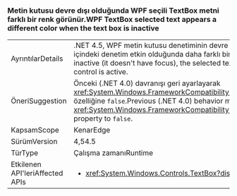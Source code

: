 ### <a name="wpf-textbox-selected-text-appears-a-different-color-when-the-text-box-is-inactive"></a><span data-ttu-id="6afac-101">Metin kutusu devre dışı olduğunda WPF seçili TextBox metni farklı bir renk görünür.</span><span class="sxs-lookup"><span data-stu-id="6afac-101">WPF TextBox selected text appears a different color when the text box is inactive</span></span>

|   |   |
|---|---|
|<span data-ttu-id="6afac-102">Ayrıntılar</span><span class="sxs-lookup"><span data-stu-id="6afac-102">Details</span></span>|<span data-ttu-id="6afac-103">.NET 4.5, WPF metin kutusu denetiminin devre dışı olduğunda içinde (odak yok), seçili metin kutusunun içindeki denetim etkin olduğunda daha farklı bir renk görünür.</span><span class="sxs-lookup"><span data-stu-id="6afac-103">In .NET 4.5, when a WPF text box control is inactive (it doesn't have focus), the selected text inside the box will appear a different color than when the control is active.</span></span>|
|<span data-ttu-id="6afac-104">Öneri</span><span class="sxs-lookup"><span data-stu-id="6afac-104">Suggestion</span></span>|<span data-ttu-id="6afac-105">Önceki (.NET 4.0) davranışı geri ayarlayarak <xref:System.Windows.FrameworkCompatibilityPreferences.AreInactiveSelectionHighlightBrushKeysSupported> özelliğine <code>false</code>.</span><span class="sxs-lookup"><span data-stu-id="6afac-105">Previous (.NET 4.0) behavior may be restored by setting the <xref:System.Windows.FrameworkCompatibilityPreferences.AreInactiveSelectionHighlightBrushKeysSupported> property to <code>false</code>.</span></span>|
|<span data-ttu-id="6afac-106">Kapsam</span><span class="sxs-lookup"><span data-stu-id="6afac-106">Scope</span></span>|<span data-ttu-id="6afac-107">Kenar</span><span class="sxs-lookup"><span data-stu-id="6afac-107">Edge</span></span>|
|<span data-ttu-id="6afac-108">Sürüm</span><span class="sxs-lookup"><span data-stu-id="6afac-108">Version</span></span>|<span data-ttu-id="6afac-109">4,5</span><span class="sxs-lookup"><span data-stu-id="6afac-109">4.5</span></span>|
|<span data-ttu-id="6afac-110">Tür</span><span class="sxs-lookup"><span data-stu-id="6afac-110">Type</span></span>|<span data-ttu-id="6afac-111">Çalışma zamanı</span><span class="sxs-lookup"><span data-stu-id="6afac-111">Runtime</span></span>|
|<span data-ttu-id="6afac-112">Etkilenen API'leri</span><span class="sxs-lookup"><span data-stu-id="6afac-112">Affected APIs</span></span>|<ul><li><xref:System.Windows.Controls.TextBox?displayProperty=nameWithType></li></ul>|

